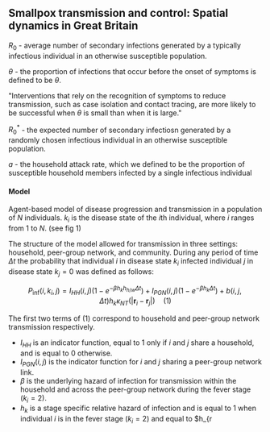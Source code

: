 ## Smallpox transmission and control: Spatial dynamics in Great Britain

$R_0$ - average number of secondary infections generated by a typically infectious individual in an otherwise susceptible population.

$\theta$ - the proportion of infections that occur before the onset of symptoms is defined to be $\theta$.

"Interventions that rely on the
recognition of symptoms to reduce transmission, such as case
isolation and contact tracing, are more likely to be successful when $\theta$ is small than when it is large."

$R_0^*$ - the expected number of secondary infectiosn generated by a randomly chosen infectious individual in an otherwise susceptible population.

$a$ -  the household attack rate, which we
defined to be the proportion of susceptible household members
infected by a single infectious individual

#### Model

Agent-based model of disease progression and transmission in a population of $N$ individuals. $k_i$ is the disease state of the $i$th individual, where $i$ ranges from 1 to $N$. (see fig 1)

The structure of the model allowed for transmission in three settings: household, peer-group network, and community. During any period of time $\Delta t$ the probability that individual $i$ in disease state $k_i$ infected individual $j$ in disease state $k_j = 0$ was defined as follows:

$$
P_\text{inf}(i,k_i,j) = I_{HH}(i,j) (1 - e^{-\beta h_k h_{h/w} \Delta t} ) + I_{PGN}(i,j) (1 - e^{-\beta h_k \Delta t}) + b(i, j, \Delta t) h_k \kappa_{NT} (| \mathbf{r}_i - \mathbf{r}_j|) \quad (1)
$$

The first two terms of (1) correspond to household and peer-group network transmission respectively. 

- $I_{HH}$ is an indicator function, equal to 1 only if $i$ and $j$ share a household, and is equal to 0 otherwise.
- $I_{PGN}(i,j)$ is the indicator function for $i$ and $j$ sharing a peer-group network link.
- $\beta$ is the underlying hazard of infection for transmission within the household and across the peer-group network during the fever stage ($k_i=2$).
- $h_k$ is a stage specific relative hazard of infection and is equal to 1 when individual $i$ is in the fever stage ($k_i=2$) and equal to $h_{r
<!--stackedit_data:
eyJoaXN0b3J5IjpbLTgzODgyMDU4OSwtMTM0NTUxMzI3MCwtNT
Q5MzM4NDk3LDE3NTExODgyMDcsLTEyNjU2ODE1MDIsMjA2MTk0
NzcyNSwyMTIzNTczNDY0LDUyODk5MTAzNCw0OTc1NDQ4NjcsMT
c4Njc5ODc1MSwxMjk4NDQ1OTkxXX0=
-->